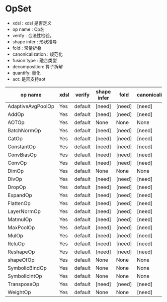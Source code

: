 # OpSet

- xdsl : xdsl 是否定义
- op name : Op名
- verify : 合法性检验。
- shape infer : 形状推导
- fold : 常量折叠
- canonicalization : 规范化
- fusion type : 融合类型
- decomposition: 算子拆解
- quantify: 量化
- aot: 是否支持aot

| op name           | xdsl | verify  | shape infer | fold   | canonicalization | fusion type | decomposition | quantify | aot |     |     |
| ----------------- | ---- | ------- | ----------- | ------ | ---------------- | ----------- | ------------- | -------- | --- | --- | --- |
| AdaptiveAvgPoolOp | Yes  | default | [need]      | [need] | [need]           | [need]      | [need]        | [need]   |     |     |     |
| AddOp             | Yes  | default | [need]      | [need] | [need]           | [need]      | None          | [need]   |     |     |     |
| AOTOp             | Yes  | default | None        | None   | None             | None        | None          | None     |     |     |     |
| BatchNormOp       | Yes  | default | [need]      | [need] | [need]           | [need]      | [need]        | [need]   |     |     |     |
| CatOp             | Yes  | default | [need]      | [need] | [need]           | [need]      | None          | [need]   |     |     |     |
| ConstantOp        | Yes  | default | [need]      | [need] | [need]           | [need]      | None          | [need]   |     |     |     |
| ConvBiasOp        | Yes  | default | [need]      | [need] | [need]           | [need]      | [need]        | [need]   |     |     |     |
| ConvOp            | Yes  | default | [need]      | [need] | [need]           | [need]      | None          | [need]   |     |     |     |
| DimOp             | Yes  | default | None        | None   | None             | None        | None          | None     |     |     |     |
| DivOp             | Yes  | default | [need]      | [need] | [need]           | [need]      | None          | [need]   |     |     |     |
| DropOp            | Yes  | default | [need]      | [need] | [need]           | [need]      | None          | [need]   |     |     |     |
| ExpandOp          | Yes  | default | [need]      | [need] | [need]           | [need]      | None          | [need]   |     |     |     |
| FlattenOp         | Yes  | default | [need]      | [need] | [need]           | [need]      | None          | [need]   |     |     |     |
| LayerNormOp       | Yes  | default | [need]      | [need] | [need]           | [need]      | [need]        | [need]   |     |     |     |
| MatmulOp          | Yes  | default | [need]      | [need] | [need]           | [need]      | None          | [need]   |     |     |     |
| MaxPoolOp         | Yes  | default | [need]      | [need] | [need]           | [need]      | [need]        | [need]   |     |     |     |
| MulOp             | Yes  | default | [need]      | [need] | [need]           | [need]      | None          | [need]   |     |     |     |
| ReluOp            | Yes  | default | [need]      | [need] | [need]           | [need]      | [need]        | [need]   |     |     |     |
| ReshapeOp         | Yes  | default | [need]      | [need] | [need]           | [need]      | None          | [need]   |     |     |     |
| shapeOfOp         | Yes  | default | None        | None   | None             | None        | None          | None     |     |     |     |
| SymbolicBindOp    | Yes  | default | None        | None   | None             | None        | None          | None     |     |     |     |
| SymbolicIntOp     | Yes  | default | None        | None   | None             | None        | None          | None     |     |     |     |
| TransposeOp       | Yes  | default | [need]      | [need] | [need]           | [need]      | None          | [need]   |     |     |     |
| WeightOp          | Yes  | default | None        | None   | [need]           | None        | None          | None     |     |     |     |
